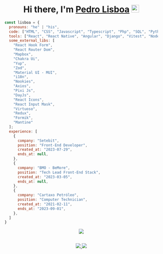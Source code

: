 <div align="center">
  <h1>Hi there, I'm <a href="https://lisboadev.vercel.app/">Pedro Lisboa</a> 
    <img src="https://media.giphy.com/media/hvRJCLFzcasrR4ia7z/giphy.gif" width="25px"> 
  </h1>
</div>

```javascript
const lisboa = {
  pronouns: "he" | "his",
  code: ["HTML", "CSS", "Javascript", "Typescript", "Php", "SQL", "Python"],
  tools: ["React", "React Native", "Angular", "Django", "Vitest", "Node", "Docker"],
  some_external_libs: [
    "React Hook Form",
    "React Router Dom",
    "Mapbox",
    "Chakra Ui",
    "Yup",
    "Zod",
    "Material UI - MUI",
    "i18n",
    "Nookies",
    "Axios",
    "Pixi Js",
    "DayJs",
    "React Icons",
    "React Input Mask",
    "Virtuoso",
    "Redux",
    "Formik",
    "Mantine"
  ];
  experience: [
    {
      company: "Setebit",
      position: "Front-End Developer",
      created_at: "2023-07-29",
      ends_at: null,
    },
    {
      company: "BMO - BeMore",
      position: "Tech Lead Front-End Stack",
      created_at: "2023-03-05",
      ends_at: null,
    },
    {
      company: "Cartaxo Petróleo",
      position: "Computer Technician",
      created_at: "2021-02-11",
      ends_at: "2023-09-01",
    },
  ]
}
```

<!-- <table>
  <tr>
    <td>
      <img 
        src="https://media1.giphy.com/media/v1.Y2lkPTc5MGI3NjExeHN6MXd5MGcwaDI2ZGh5b3Vhb3Y5dGhmMmZ2M2JlZ281MXJha2tteCZlcD12MV9pbnRlcm5hbF9naWZfYnlfaWQmY3Q9Zw/78XCFBGOlS6keY1Bil/giphy.gif" 
        width="200px">
    </td>
    <td>
      

</table>
  </td>
</tr>
</table> -->
<div align="center">
 <p align="center">
   <a href="https://skillicons.dev">
     <img src="https://skillicons.dev/icons?i=git,html,css,js,react,ts,nextjs,py,django,postgres,nodejs" />
   </a>
 </p>

 <br>
 <a href="http://www.instagram.com/pedrowslisboa" target="_blank">
   <img src="https://img.shields.io/badge/-Instagram-%23E4405F?style=for-the-badge&logo=instagram&logoColor=white">
 </a>
 <a href="https://www.linkedin.com/in/pedro-lisboa-a4b9a0235/" target="_blank">
   <img src="https://img.shields.io/badge/-LinkedIn-%230077B5?style=for-the-badge&logo=linkedin&logoColor=white">
 </a>
</div>
